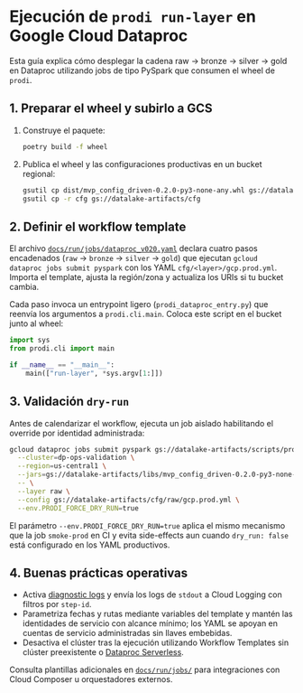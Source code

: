 # Ejecución de `prodi run-layer` en Google Cloud Dataproc

Esta guía explica cómo desplegar la cadena raw → bronze → silver → gold en
Dataproc utilizando jobs de tipo PySpark que consumen el wheel de `prodi`.

## 1. Preparar el wheel y subirlo a GCS

1. Construye el paquete:
   ```bash
   poetry build -f wheel
   ```
2. Publica el wheel y las configuraciones productivas en un bucket regional:
   ```bash
   gsutil cp dist/mvp_config_driven-0.2.0-py3-none-any.whl gs://datalake-artifacts/libs/
   gsutil cp -r cfg gs://datalake-artifacts/cfg
   ```

## 2. Definir el workflow template

El archivo [`docs/run/jobs/dataproc_v020.yaml`](jobs/dataproc_v020.yaml) declara
cuatro pasos encadenados (`raw` → `bronze` → `silver` → `gold`) que ejecutan
`gcloud dataproc jobs submit pyspark` con los YAML `cfg/<layer>/gcp.prod.yml`.
Importa el template, ajusta la región/zona y actualiza los URIs si tu bucket
cambia.

Cada paso invoca un entrypoint ligero (`prodi_dataproc_entry.py`) que reenvía los
argumentos a `prodi.cli.main`. Coloca este script en el bucket junto al wheel:

```python
import sys
from prodi.cli import main

if __name__ == "__main__":
    main(["run-layer", *sys.argv[1:]])
```

## 3. Validación `dry-run`

Antes de calendarizar el workflow, ejecuta un job aislado habilitando el override
por identidad administrada:

```bash
gcloud dataproc jobs submit pyspark gs://datalake-artifacts/scripts/prodi_dataproc_entry.py \
  --cluster=dp-ops-validation \
  --region=us-central1 \
  --jars=gs://datalake-artifacts/libs/mvp_config_driven-0.2.0-py3-none-any.whl \
  -- \
  --layer raw \
  --config gs://datalake-artifacts/cfg/raw/gcp.prod.yml \
  --env.PRODI_FORCE_DRY_RUN=true
```

El parámetro `--env.PRODI_FORCE_DRY_RUN=true` aplica el mismo mecanismo que la
job `smoke-prod` en CI y evita side-effects aun cuando `dry_run: false` está
configurado en los YAML productivos.

## 4. Buenas prácticas operativas

* Activa [diagnostic logs](https://cloud.google.com/dataproc/docs/guides/logging) y
  envía los logs de `stdout` a Cloud Logging con filtros por `step-id`.
* Parametriza fechas y rutas mediante variables del template y mantén las
  identidades de servicio con alcance mínimo; los YAML se apoyan en cuentas de
  servicio administradas sin llaves embebidas.
* Desactiva el clúster tras la ejecución utilizando Workflow Templates sin
  clúster preexistente o [Dataproc Serverless](https://cloud.google.com/dataproc-serverless/docs).

Consulta plantillas adicionales en [`docs/run/jobs/`](jobs/) para integraciones
con Cloud Composer u orquestadores externos.
